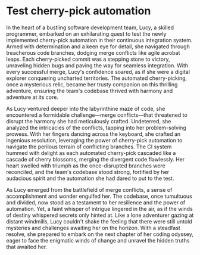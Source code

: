 # Test cherry-pick automation

In the heart of a bustling software development team, Lucy, a skilled
programmer, embarked on an exhilarating quest to test the newly implemented
cherry-pick automation in their continuous integration system. Armed with
determination and a keen eye for detail, she navigated through treacherous code
branches, dodging merge conflicts like agile acrobat leaps. Each cherry-picked
commit was a stepping stone to victory, unraveling hidden bugs and paving the
way for seamless integration. With every successful merge, Lucy's confidence
soared, as if she were a digital explorer conquering uncharted territories. The
automated cherry-picking, once a mysterious relic, became her trusty companion
on this thrilling adventure, ensuring the team's codebase thrived with harmony
and adventure at its core.

As Lucy ventured deeper into the labyrinthine maze of code, she encountered a
formidable challenge—merge conflicts—that threatened to disrupt the harmony she
had meticulously crafted. Undeterred, she analyzed the intricacies of the
conflicts, tapping into her problem-solving prowess. With her fingers dancing
across the keyboard, she crafted an ingenious resolution, leveraging the power
of cherry-pick automation to navigate the perilous terrain of conflicting
branches. The CI system hummed with delight as each automated cherry-pick
cascaded like a cascade of cherry blossoms, merging the divergent code
flawlessly. Her heart swelled with triumph as the once-disrupted branches were
reconciled, and the team's codebase stood strong, fortified by her audacious
spirit and the automation she had dared to put to the test.

As Lucy emerged from the battlefield of merge conflicts, a sense of
accomplishment and wonder engulfed her. The codebase, once tumultuous and
divided, now stood as a testament to her resilience and the power of automation.
Yet, a faint whisper of intrigue lingered in the air, as if the winds of destiny
whispered secrets only hinted at. Like a lone adventurer gazing at distant
windmills, Lucy couldn't shake the feeling that there were still untold
mysteries and challenges awaiting her on the horizon. With a steadfast resolve,
she prepared to embark on the next chapter of her coding odyssey, eager to face
the enigmatic winds of change and unravel the hidden truths that awaited her.
